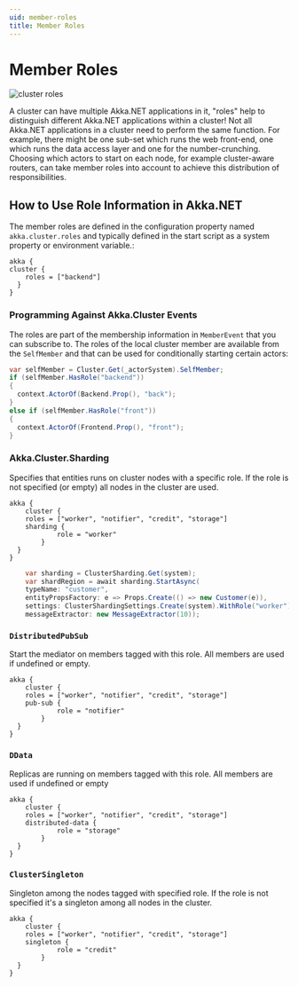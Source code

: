 ```yaml
---
uid: member-roles
title: Member Roles
---
```


# Member Roles

![cluster roles](/images/cluster-roles.png)

A cluster can have multiple Akka.NET applications in it, "roles" help to distinguish different Akka.NET applications within a cluster!
Not all Akka.NET applications in a cluster need to perform the same function. For example, there might be one sub-set which runs the web front-end, one which runs the data access layer and one for the number-crunching.
Choosing which actors to start on each node, for example cluster-aware routers, can take member roles into account to achieve this distribution of responsibilities.

## How to Use Role Information in Akka.NET

The member roles are defined in the configuration property named `akka.cluster.roles` and typically defined in the start script as a system property or environment variable.:

```hocon
akka {
cluster {
    roles = ["backend"]
  }
}
```
### Programming Against Akka.Cluster Events

The roles are part of the membership information in `MemberEvent` that you can subscribe to. The roles of the local cluster member are available from the `SelfMember` and that can be used for conditionally starting certain actors:

```csharp
var selfMember = Cluster.Get(_actorSystem).SelfMember;
if (selfMember.HasRole("backend")) 
{
  context.ActorOf(Backend.Prop(), "back");
} 
else if (selfMember.HasRole("front")) 
{
  context.ActorOf(Frontend.Prop(), "front");
}
```

### Akka.Cluster.Sharding

Specifies that entities runs on cluster nodes with a specific role. If the role is not specified (or empty) all nodes in the cluster are used.

```hocon
akka {
	cluster {
    roles = ["worker", "notifier", "credit", "storage"]
    sharding {
			role = "worker"
		}
  }
}
```

```csharp
	var sharding = ClusterSharding.Get(system);
    var shardRegion = await sharding.StartAsync(
    typeName: "customer",
    entityPropsFactory: e => Props.Create(() => new Customer(e)),
    settings: ClusterShardingSettings.Create(system).WithRole("worker"),
    messageExtractor: new MessageExtractor(10));

```

### `DistributedPubSub`

Start the mediator on members tagged with this role. All members are used if undefined or empty.

```hocon
akka {
	cluster {
    roles = ["worker", "notifier", "credit", "storage"]
    pub-sub {
			role = "notifier"
		}
  }
}
```

### `DData`

Replicas are running on members tagged with this role. All members are used if undefined or empty

```hocon
akka {
	cluster {
    roles = ["worker", "notifier", "credit", "storage"]
    distributed-data {
			role = "storage"
		}
  }
}
```

### `ClusterSingleton`

Singleton among the nodes tagged with specified role. If the role is not specified it's a singleton among all nodes in the cluster.

```hocon
akka {
	cluster {
    roles = ["worker", "notifier", "credit", "storage"]
    singleton {
			role = "credit"
		}
  }
}
```
